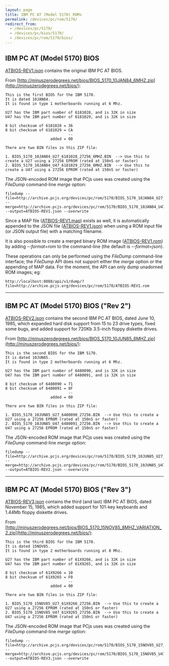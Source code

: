 ```yaml
---
layout: page
title: IBM PC AT (Model 5170) ROMs
permalink: /devices/pc/rom/5170/
redirect_from:
  - /devices/pc/5170/
  - /devices/pc/bios/5170/
  - /devices/pc/rom/5170/bios/
---
```


IBM PC AT (Model 5170) BIOS
---
[ATBIOS-REV1.json](1984-01-10/ATBIOS-REV1.json) contains the original IBM PC AT BIOS.

From [http://minuszerodegrees.net/bios/BIOS_5170_10JAN84_6MHZ.zip](http://minuszerodegrees.net/bios/):

	This is the first BIOS for the IBM 5170.
	It is dated 10JAN84.
	It is found in type 1 motherboards running at 6 Mhz.
	
	U27 has the IBM part number of 6181028, and is 32K in size
	U47 has the IBM part number of 6181029, and is 32K in size
	
	8 bit checksum of 6181028 = 36
	8 bit checksum of 6181029 = CA
	                            --
	                    added = 00
	
	There are two BIN files in this ZIP file:
	
	1. BIOS_5170_10JAN84_U27_6181028_27256_6MHZ.BIN  --> Use this to create a U27 using a 27256 EPROM (rated at 150nS or faster)
	2. BIOS_5170_10JAN84_U47_6181029_27256_6MHZ.BIN  --> Use this to create a U47 using a 27256 EPROM (rated at 150nS or faster)

The JSON-encoded ROM image that PCjs uses was created using the *FileDump* command-line *merge* option:

	filedump --file=http://archive.pcjs.org/devices/pc/rom/5170/BIOS_5170_10JAN84_U27_6181028_27256_6MHZ.BIN --merge=http://archive.pcjs.org/devices/pc/rom/5170/BIOS_5170_10JAN84_U47_6181029_27256_6MHZ.BIN --output=ATBIOS-REV1.json --overwrite
	
Since a MAP file ([ATBIOS-REV1.map](1984-01-10/ATBIOS-REV1.map)) exists as well, it is automatically appended to the JSON file
([ATBIOS-REV1.json](1984-01-10/ATBIOS-REV1.json)) when using a ROM input file (or JSON output file) with a matching filename.

It is also possible to create a merged binary ROM image ([ATBIOS-REV1.rom](http://archive.pcjs.org/devices/pc/rom/5170/ATBIOS-REV1.rom))
by adding *--format=rom* to the command-line (the default is *--format=json*).

These operations can only be performed using the *FileDump* command-line interface; the *FileDump* API does not support
either the *merge* option or the appending of MAP data.  For the moment, the API can only dump unadorned ROM images; eg:

	http://localhost:8088/api/v1/dump/?file=http://archive.pcjs.org/devices/pc/rom/5170/ATBIOS-REV1.rom

---

IBM PC AT (Model 5170) BIOS ("Rev 2")
---
[ATBIOS-REV2.json](1985-06-10/ATBIOS-REV2.json) contains the second IBM PC AT BIOS, dated June 10, 1985, which expanded hard disk
support from 15 to 23 drive types, fixed some bugs, and added support for 720Kb 3.5-inch floppy diskette drives.

From [http://minuszerodegrees.net/bios/BIOS_5170_10JUN85_6MHZ.zip](http://minuszerodegrees.net/bios/):

	This is the second BIOS for the IBM 5170.
	It is dated 10JUN85.
	It is found in type 2 motherboards running at 6 Mhz.
	
	U27 has the IBM part number of 6480090, and is 32K in size
	U47 has the IBM part number of 6480091, and is 32K in size
	
	8 bit checksum of 6480090 = 71
	8 bit checksum of 6480091 = 8F
	                            --
	                    added = 00
	
	There are two BIN files in this ZIP file:
	
	1. BIOS_5170_10JUN85_U27_6480090_27256.BIN  --> Use this to create a U27 using a 27256 EPROM (rated at 150nS or faster)
	2. BIOS_5170_10JUN85_U47_6480091_27256.BIN  --> Use this to create a U47 using a 27256 EPROM (rated at 150nS or faster)

The JSON-encoded ROM image that PCjs uses was created using the *FileDump* command-line *merge* option:

	filedump --file=http://archive.pcjs.org/devices/pc/rom/5170/BIOS_5170_10JUN85_U27_6480090_27256.BIN --merge=http://archive.pcjs.org/devices/pc/rom/5170/BIOS_5170_10JUN85_U47_6480091_27256.BIN --output=ATBIOS-REV2.json --overwrite

---

IBM PC AT (Model 5170) BIOS ("Rev 3")
---
[ATBIOS-REV3.json](1985-11-15/ATBIOS-REV3.json) contains the third (and last) IBM PC AT BIOS, dated November 15, 1985,
which added support for 101-key keyboards and 1.44Mb floppy diskette drives.

From [http://minuszerodegrees.net/bios/BIOS_5170_15NOV85_8MHZ_VARIATION_2.zip](http://minuszerodegrees.net/bios/):

	This is the third BIOS for the IBM 5170.
	It is dated 15NOV85.
	It is found in type 2 motherboards running at 8 Mhz.
	
	U27 has the IBM part number of 61X9266, and is 32K in size
	U47 has the IBM part number of 61X9265, and is 32K in size
	
	8 bit checksum of 61X9266 = 10
	8 bit checksum of 61X9265 = F0
	                            --
	                    added = 00
	
	There are two BIN files in this ZIP file:
	
	1. BIOS_5170_15NOV85_U27_61X9266_27256.BIN  --> Use this to create a U27 using a 27256 EPROM (rated at 150nS or faster)
	2. BIOS_5170_15NOV85_U47_61X9265_27256.BIN  --> Use this to create a U47 using a 27256 EPROM (rated at 150nS or faster)

The JSON-encoded ROM image that PCjs uses was created using the *FileDump* command-line *merge* option:

	filedump --file=http://archive.pcjs.org/devices/pc/rom/5170/BIOS_5170_15NOV85_U27_61X9266_27256.BIN --merge=http://archive.pcjs.org/devices/pc/rom/5170/BIOS_5170_15NOV85_U47_61X9265_27256.BIN --output=ATBIOS-REV3.json --overwrite
